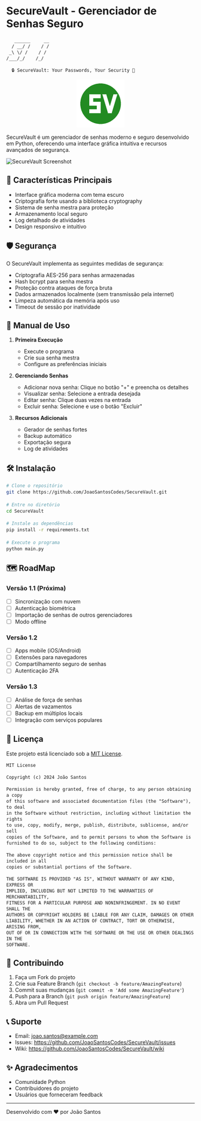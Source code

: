 # SecureVault - Gerenciador de Senhas Seguro

```
   ______     __
  / __/ /    / /
 _\ \/ /    / / 
/___/_/    /_/  
  
  🔒 SecureVault: Your Passwords, Your Security 🔑
```

<div align="center">
  <img src="resources/images/securevault.png" alt="SecureVault Logo" width="128" height="128">
</div>

SecureVault é um gerenciador de senhas moderno e seguro desenvolvido em Python, oferecendo uma interface gráfica intuitiva e recursos avançados de segurança.

![SecureVault Screenshot](screenshot.png)

## 🔐 Características Principais

- Interface gráfica moderna com tema escuro
- Criptografia forte usando a biblioteca cryptography
- Sistema de senha mestra para proteção
- Armazenamento local seguro
- Log detalhado de atividades
- Design responsivo e intuitivo

## 🛡️ Segurança

O SecureVault implementa as seguintes medidas de segurança:

- Criptografia AES-256 para senhas armazenadas
- Hash bcrypt para senha mestra
- Proteção contra ataques de força bruta
- Dados armazenados localmente (sem transmissão pela internet)
- Limpeza automática da memória após uso
- Timeout de sessão por inatividade

## 📖 Manual de Uso

1. **Primeira Execução**
   - Execute o programa
   - Crie sua senha mestra
   - Configure as preferências iniciais

2. **Gerenciando Senhas**
   - Adicionar nova senha: Clique no botão "+" e preencha os detalhes
   - Visualizar senha: Selecione a entrada desejada
   - Editar senha: Clique duas vezes na entrada
   - Excluir senha: Selecione e use o botão "Excluir"

3. **Recursos Adicionais**
   - Gerador de senhas fortes
   - Backup automático
   - Exportação segura
   - Log de atividades

## 🛠️ Instalação

```bash
# Clone o repositório
git clone https://github.com/JoaoSantosCodes/SecureVault.git

# Entre no diretório
cd SecureVault

# Instale as dependências
pip install -r requirements.txt

# Execute o programa
python main.py
```

## 🗺️ RoadMap

### Versão 1.1 (Próxima)
- [ ] Sincronização com nuvem
- [ ] Autenticação biométrica
- [ ] Importação de senhas de outros gerenciadores
- [ ] Modo offline

### Versão 1.2
- [ ] Apps mobile (iOS/Android)
- [ ] Extensões para navegadores
- [ ] Compartilhamento seguro de senhas
- [ ] Autenticação 2FA

### Versão 1.3
- [ ] Análise de força de senhas
- [ ] Alertas de vazamentos
- [ ] Backup em múltiplos locais
- [ ] Integração com serviços populares

## 📝 Licença

Este projeto está licenciado sob a [MIT License](LICENSE).

```
MIT License

Copyright (c) 2024 João Santos

Permission is hereby granted, free of charge, to any person obtaining a copy
of this software and associated documentation files (the "Software"), to deal
in the Software without restriction, including without limitation the rights
to use, copy, modify, merge, publish, distribute, sublicense, and/or sell
copies of the Software, and to permit persons to whom the Software is
furnished to do so, subject to the following conditions:

The above copyright notice and this permission notice shall be included in all
copies or substantial portions of the Software.

THE SOFTWARE IS PROVIDED "AS IS", WITHOUT WARRANTY OF ANY KIND, EXPRESS OR
IMPLIED, INCLUDING BUT NOT LIMITED TO THE WARRANTIES OF MERCHANTABILITY,
FITNESS FOR A PARTICULAR PURPOSE AND NONINFRINGEMENT. IN NO EVENT SHALL THE
AUTHORS OR COPYRIGHT HOLDERS BE LIABLE FOR ANY CLAIM, DAMAGES OR OTHER
LIABILITY, WHETHER IN AN ACTION OF CONTRACT, TORT OR OTHERWISE, ARISING FROM,
OUT OF OR IN CONNECTION WITH THE SOFTWARE OR THE USE OR OTHER DEALINGS IN THE
SOFTWARE.
```

## 🤝 Contribuindo

1. Faça um Fork do projeto
2. Crie sua Feature Branch (`git checkout -b feature/AmazingFeature`)
3. Commit suas mudanças (`git commit -m 'Add some AmazingFeature'`)
4. Push para a Branch (`git push origin feature/AmazingFeature`)
5. Abra um Pull Request

## 📞 Suporte

- Email: joao.santos@example.com
- Issues: https://github.com/JoaoSantosCodes/SecureVault/issues
- Wiki: https://github.com/JoaoSantosCodes/SecureVault/wiki

## ✨ Agradecimentos

- Comunidade Python
- Contribuidores do projeto
- Usuários que forneceram feedback

---
Desenvolvido com ❤️ por João Santos 